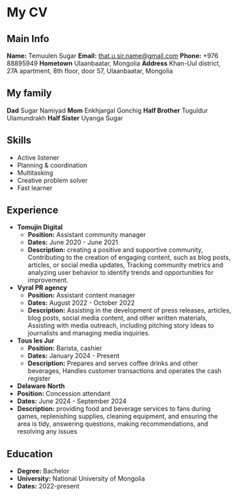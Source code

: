 # My CV

## Main Info
**Name:** Temuulen Sugar
**Email:** that.u.sir.name@gmail.com
**Phone:** +976 88895949
**Hometown** Ulaanbaatar, Mongolia
**Address** Khan-Uul district, 27A apartment, 8th floor, door 57, Ulaanbaatar, Mongolia

##  My family
**Dad** Sugar Namiyad
**Mom** Enkhjargal Gonchig
**Half Brother** Tuguldur Ulamundrakh
**Half Sister** Uyanga Sugar

## Skills
* Active listener
* Planning & coordination
* Multitasking
* Creative problem solver
* Fast learner

## Experience
* **Tomujin Digital**
  * **Position:** Assistant community manager
  * **Dates:** June 2020 - June 2021
  * **Description:** creating a positive and supportive community, Contributing to the creation of engaging content, such as blog posts, articles, or social media updates, Tracking community metrics and analyzing user behavior to identify trends and opportunities for improvement.
* **Vyral PR agency**
  * **Position:** Assistant content manager
  * **Dates:** August 2022 - October 2022
  * **Description:** Assisting in the development of press releases, articles, blog posts, social media content, and other written materials, Assisting with media outreach, including pitching story ideas to journalists and managing media inquiries.
* **Tous les Jur**
  * **Position:** Barista, cashier
  * **Dates:** January 2024 - Present
  * **Description:** Prepares and serves coffee drinks and other beverages, Handles customer transactions and operates the cash register
 * **Delaware North**
  * **Position:** Concession attendant
  * **Dates:** June 2024 - September 2024
  * **Description:** providing food and beverage services to fans during games, replenishing supplies, cleaning equipment, and ensuring the area is tidy, answering questions, making recommendations, and resolving any issues
    
## Education
* **Degree:** Bachelor
* **University:** National University of Mongolia
* **Dates:** 2022-present

